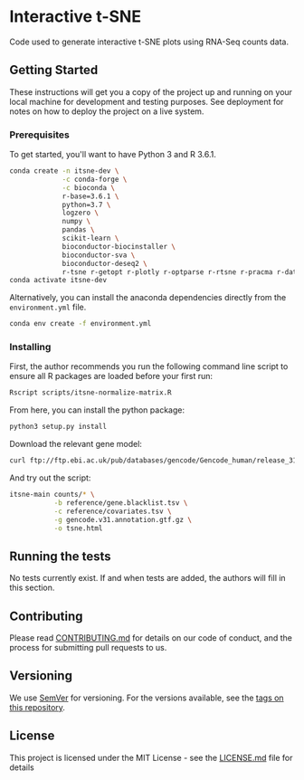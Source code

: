 # Interactive t-SNE

Code used to generate interactive t-SNE plots using RNA-Seq counts data.

## Getting Started

These instructions will get you a copy of the project up and running on your local machine for development and testing purposes. See deployment for notes on how to deploy the project on a live system.

### Prerequisites

To get started, you'll want to have Python 3 and R 3.6.1.

```bash
conda create -n itsne-dev \
             -c conda-forge \
             -c bioconda \
             r-base=3.6.1 \
             python=3.7 \
             logzero \
             numpy \
             pandas \
             scikit-learn \
             bioconductor-biocinstaller \
             bioconductor-sva \
             bioconductor-deseq2 \
             r-tsne r-getopt r-plotly r-optparse r-rtsne r-pracma r-data.table -y
conda activate itsne-dev
```

Alternatively, you can install the anaconda dependencies directly from the `environment.yml` file.

```bash
conda env create -f environment.yml
```

### Installing

First, the author recommends you run the following command line script to ensure all R
packages are loaded before your first run:

```bash
Rscript scripts/itsne-normalize-matrix.R
```

From here, you can install the python package:

```bash
python3 setup.py install
```

Download the relevant gene model:

```bash
curl ftp://ftp.ebi.ac.uk/pub/databases/gencode/Gencode_human/release_31/gencode.v31.annotation.gtf.gz -o gencode.v31.annotation.gtf.gz
```

And try out the script:

```bash
itsne-main counts/* \
           -b reference/gene.blacklist.tsv \
           -c reference/covariates.tsv \
           -g gencode.v31.annotation.gtf.gz \
           -o tsne.html
```

## Running the tests

No tests currently exist. If and when tests are added, the authors will fill in this section.

## Contributing

Please read [CONTRIBUTING.md](CONTRIBUTING.md) for details on our code of conduct, and the process for submitting pull requests to us.

## Versioning

We use [SemVer](http://semver.org/) for versioning. For the versions available, see the [tags on this repository](https://github.com/your/project/tags). 

## License

This project is licensed under the MIT License - see the [LICENSE.md](LICENSE.md) file for details

